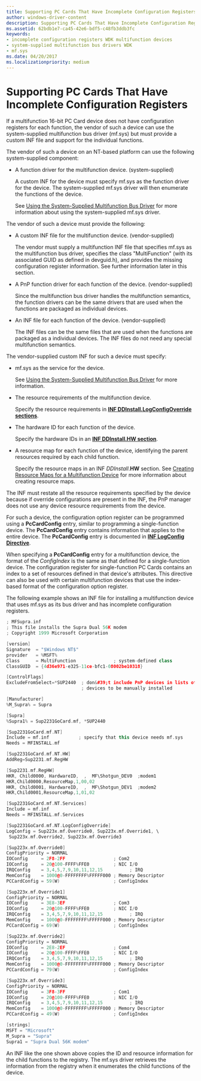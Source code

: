 ```yaml
---
title: Supporting PC Cards That Have Incomplete Configuration Registers
author: windows-driver-content
description: Supporting PC Cards That Have Incomplete Configuration Registers
ms.assetid: 62bdb1e7-ca45-42e6-bdf5-c48fb3ddb3fc
keywords:
- incomplete configuration registers WDK multifunction devices
- system-supplied multifunction bus drivers WDK
- mf.sys
ms.date: 04/20/2017
ms.localizationpriority: medium
---
```


# Supporting PC Cards That Have Incomplete Configuration Registers





If a multifunction 16-bit PC Card device does not have configuration registers for each function, the vendor of such a device can use the system-supplied multifunction bus driver (mf.sys) but must provide a custom INF file and support for the individual functions.

The vendor of such a device on an NT-based platform can use the following system-supplied component:

-   A function driver for the multifunction device. (system-supplied)

    A custom INF for the device must specify mf.sys as the function driver for the device. The system-supplied mf.sys driver will then enumerate the functions of the device.

    See [Using the System-Supplied Multifunction Bus Driver](using-the-system-supplied-multifunction-bus-driver.md) for more information about using the system-supplied mf.sys driver.

The vendor of such a device must provide the following:

-   A custom INF file for the multifunction device. (vendor-supplied)

    The vendor must supply a multifunction INF file that specifies mf.sys as the multifunction bus driver, specifies the class "MultiFunction" (with its associated GUID as defined in devguid.h), and provides the missing configuration register information. See further information later in this section.

-   A PnP function driver for each function of the device. (vendor-supplied)

    Since the multifunction bus driver handles the multifunction semantics, the function drivers can be the same drivers that are used when the functions are packaged as individual devices.

-   An INF file for each function of the device. (vendor-supplied)

    The INF files can be the same files that are used when the functions are packaged as a individual devices. The INF files do not need any special multifunction semantics.

The vendor-supplied custom INF for such a device must specify:

-   mf.sys as the service for the device.

    See [Using the System-Supplied Multifunction Bus Driver](using-the-system-supplied-multifunction-bus-driver.md) for more information.

-   The resource requirements of the multifunction device.

    Specify the resource requirements in [**INF DDInstall.LogConfigOverride sections**](https://msdn.microsoft.com/library/windows/hardware/ff547339).

-   The hardware ID for each function of the device.

    Specify the hardware IDs in an [**INF DDInstall.HW section**](https://msdn.microsoft.com/library/windows/hardware/ff547330).

-   A resource map for each function of the device, identifying the parent resources required by each child function.

    Specify the resource maps in an INF *DDInstall*.**HW** section. See [Creating Resource Maps for a Multifunction Device](creating-resource-maps-for-a-multifunction-device.md) for more information about creating resource maps.

The INF must restate all the resource requirements specified by the device because if override configurations are present in the INF, the PnP manager does not use any device resource requirements from the device.

For such a device, the configuration option register can be programmed using a **PcCardConfig** entry, similar to programming a single-function device. The **PcCardConfig** entry contains information that applies to the entire device. The **PcCardConfig** entry is documented in [**INF LogConfig Directive**](https://msdn.microsoft.com/library/windows/hardware/ff547448).

When specifying a **PcCardConfig** entry for a multifunction device, the format of the *ConfigIndex* is the same as that defined for a single-function device. The configuration register for single-function PC Cards contains an index to a set of resources defined in that device's attributes. This directive can also be used with certain multifunction devices that use the index-based format of the configuration option register.

The following example shows an INF file for installing a multifunction device that uses mf.sys as its bus driver and has incomplete configuration registers.

```cpp
; MFSupra.inf
; This file installs the Supra Dual 56K modem
; Copyright 1999 Microsoft Corporation

[version]
Signature  = "$Windows NT$"
provider   = %MSFT%
Class      = MultiFunction              ; system-defined class
ClassGUID  = {4d36e971-e325-11ce-bfc1-08002be10318}

[ControlFlags]
ExcludeFromSelect=*SUP2440  ; don&#39;t include PnP devices in lists of
                            ; devices to be manually installed

[Manufacturer]
%M_Supra% = Supra

[Supra]
%Supra1% = Sup2231GoCard.mf, *SUP2440 

[Sup2231GoCard.mf.NT]
Include = mf.inf           ; specify that this device needs mf.sys
Needs = MFINSTALL.mf

[Sup2231GoCard.mf.NT.HW]
AddReg=Sup2231.mf.RegHW

[Sup2231.mf.RegHW]   
HKR, Child0000, HardwareID,  ,  MF\Shotgun_DEV0  ;modem1
HKR,Child0000,ResourceMap,1,00,02
HKR, Child0001, HardwareID,  ,  MF\Shotgun_DEV1  ;modem2
HKR,Child0001,ResourceMap,1,01,02

[Sup2231GoCard.mf.NT.Services]   
Include = mf.inf
Needs = MFINSTALL.mf.Services

[Sup2231GoCard.mf.NT.LogConfigOverride]   
LogConfig = Sup223x.mf.Override0, Sup223x.mf.Override1, \
 Sup223x.mf.Override2, Sup223x.mf.Override3

[Sup223x.mf.Override0]
ConfigPriority = NORMAL
IOConfig     = 2F8-2FF                  ; Com2
IOConfig     = 20@100-FFFF%FFE0         ; NIC I/O
IRQConfig    = 3,4,5,7,9,10,11,12,15          ; IRQ    
MemConfig    = 1000@0-FFFFFFFF%FFFFF000 ; Memory Descriptor
PCCardConfig = 59(W)                    ; ConfigIndex

[Sup223x.mf.Override1]
ConfigPriority = NORMAL
IOConfig     = 3E8-3EF                  ; Com3
IOConfig     = 20@100-FFFF%FFE0         ; NIC I/O
IRQConfig    = 3,4,5,7,9,10,11,12,15          ; IRQ    
MemConfig    = 1000@0-FFFFFFFF%FFFFF000 ; Memory Descriptor
PCCardConfig = 69(W)                    ; ConfigIndex

[Sup223x.mf.Override2]
ConfigPriority = NORMAL
IOConfig     = 2E8-2EF                  ; Com4
IOConfig     = 20@100-FFFF%FFE0         ; NIC I/O
IRQConfig    = 3,4,5,7,9,10,11,12,15          ; IRQ    
MemConfig    = 1000@0-FFFFFFFF%FFFFF000 ; Memory Descriptor
PCCardConfig = 79(W)                    ; ConfigIndex

[Sup223x.mf.Override3]
ConfigPriority = NORMAL
IOConfig     = 3F8-3FF                  ; Com1
IOConfig     = 20@100-FFFF%FFE0         ; NIC I/O
IRQConfig    = 3,4,5,7,9,10,11,12,15          ; IRQ
MemConfig    = 1000@0-FFFFFFFF%FFFFF000 ; Memory Descriptor
PCCardConfig = 49(W)                    ; ConfigIndex

[strings]
MSFT = "Microsoft"
M_Supra = "Supra"
Supra1 = "Supra Dual 56K modem"
```

An INF like the one shown above copies the ID and resource information for the child functions to the registry. The mf.sys driver retrieves the information from the registry when it enumerates the child functions of the device.








